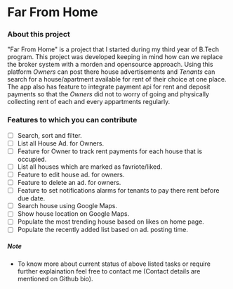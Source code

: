 # Far From Home

### About this project
"Far From Home" is a project that I started during my third year of B.Tech program. This project was developed keeping in mind how can we replace the broker system with a morden and opensource approach. Using this platform *Owners* can post there house advertisements and *Tenants* can search for a house/apartment available for rent of their choice at one place. The app also has feature to integrate payment api for rent and deposit payments so that the *Owners* did not to worry of going and physically collecting rent of each and every appartments regularly.

### Features to which you can contribute

- [ ] Search, sort and filter.
- [ ] List all House Ad. for Owners.
- [ ] Feature for Owner to track rent payments for each house that is occupied.
- [ ] List all houses which are marked as favriote/liked.
- [ ] Feature to edit house ad. for owners.
- [ ] Feature to delete an ad. for owners.
- [ ] Feature to set notifications alarms for tenants to pay there rent before due date.
- [ ] Search house using Google Maps.
- [ ] Show house location on Google Maps.
- [ ] Populate the most trending house based on likes on home page.
- [ ] Populate the recently added list based on ad. posting time.

##### Note
- To know more about current status of above listed tasks or require further explaination feel free to contact me (Contact details are mentioned on Github bio).
